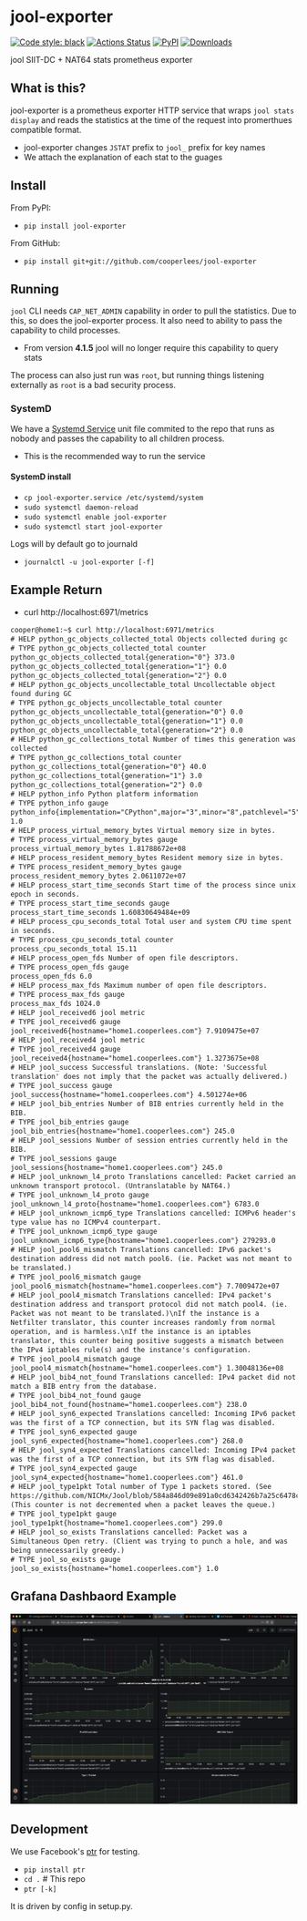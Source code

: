 # jool-exporter

[![Code style: black](https://img.shields.io/badge/code%20style-black-000000.svg)](https://github.com/psf/black)
[![Actions Status](https://github.com/cooperlees/jool-exporter/workflows/ci/badge.svg)](https://github.com/cooperlees/jool-exporter/actions)
[![PyPI](https://img.shields.io/pypi/v/jool-exporter)](https://pypi.org/project/jool-exporter/)
[![Downloads](https://pepy.tech/badge/jool-exporter/week)](https://pepy.tech/project/jool-exporter/week)

jool SIIT-DC + NAT64 stats prometheus exporter

## What is this?

jool-exporter is a prometheus exporter HTTP service that wraps `jool stats display`
and reads the statistics at the time of the request into promerthues compatible
format.

- jool-exporter changes `JSTAT` prefix to `jool_` prefix for key names
- We attach the explanation of each stat to the guages

## Install

From PyPI:

- `pip install jool-exporter`

From GitHub:

- `pip install git+git://github.com/cooperlees/jool-exporter`

## Running

`jool` CLI needs `CAP_NET_ADMIN` capability in order to pull the statistics. Due to this,
so does the jool-exporter process. It also need to ability to pass the capability to child
processes.

- From version **4.1.5** jool will no longer require this capability to query stats

The process can also just run was `root`, but running things listening externally as `root`
is a bad security process.

### SystemD

We have a [Systemd Service](jool-exporter.service) unit file commited to the repo that runs as nobody and passes the
capability to all children process.
- This is the recommended way to run the service

#### SystemD install

- `cp jool-exporter.service /etc/systemd/system`
- `sudo systemctl daemon-reload`
- `sudo systemctl enable jool-exporter`
- `sudo systemctl start jool-exporter`

Logs will by default go to journald

- `journalctl -u jool-exporter [-f]`

## Example Return

- curl http://localhost:6971/metrics

```prometheus
cooper@home1:~$ curl http://localhost:6971/metrics
# HELP python_gc_objects_collected_total Objects collected during gc
# TYPE python_gc_objects_collected_total counter
python_gc_objects_collected_total{generation="0"} 373.0
python_gc_objects_collected_total{generation="1"} 0.0
python_gc_objects_collected_total{generation="2"} 0.0
# HELP python_gc_objects_uncollectable_total Uncollectable object found during GC
# TYPE python_gc_objects_uncollectable_total counter
python_gc_objects_uncollectable_total{generation="0"} 0.0
python_gc_objects_uncollectable_total{generation="1"} 0.0
python_gc_objects_uncollectable_total{generation="2"} 0.0
# HELP python_gc_collections_total Number of times this generation was collected
# TYPE python_gc_collections_total counter
python_gc_collections_total{generation="0"} 40.0
python_gc_collections_total{generation="1"} 3.0
python_gc_collections_total{generation="2"} 0.0
# HELP python_info Python platform information
# TYPE python_info gauge
python_info{implementation="CPython",major="3",minor="8",patchlevel="5",version="3.8.5"} 1.0
# HELP process_virtual_memory_bytes Virtual memory size in bytes.
# TYPE process_virtual_memory_bytes gauge
process_virtual_memory_bytes 1.81788672e+08
# HELP process_resident_memory_bytes Resident memory size in bytes.
# TYPE process_resident_memory_bytes gauge
process_resident_memory_bytes 2.0611072e+07
# HELP process_start_time_seconds Start time of the process since unix epoch in seconds.
# TYPE process_start_time_seconds gauge
process_start_time_seconds 1.60830649484e+09
# HELP process_cpu_seconds_total Total user and system CPU time spent in seconds.
# TYPE process_cpu_seconds_total counter
process_cpu_seconds_total 15.11
# HELP process_open_fds Number of open file descriptors.
# TYPE process_open_fds gauge
process_open_fds 6.0
# HELP process_max_fds Maximum number of open file descriptors.
# TYPE process_max_fds gauge
process_max_fds 1024.0
# HELP jool_received6 jool metric
# TYPE jool_received6 gauge
jool_received6{hostname="home1.cooperlees.com"} 7.9109475e+07
# HELP jool_received4 jool metric
# TYPE jool_received4 gauge
jool_received4{hostname="home1.cooperlees.com"} 1.3273675e+08
# HELP jool_success Successful translations. (Note: 'Successful translation' does not imply that the packet was actually delivered.)
# TYPE jool_success gauge
jool_success{hostname="home1.cooperlees.com"} 4.501274e+06
# HELP jool_bib_entries Number of BIB entries currently held in the BIB.
# TYPE jool_bib_entries gauge
jool_bib_entries{hostname="home1.cooperlees.com"} 245.0
# HELP jool_sessions Number of session entries currently held in the BIB.
# TYPE jool_sessions gauge
jool_sessions{hostname="home1.cooperlees.com"} 245.0
# HELP jool_unknown_l4_proto Translations cancelled: Packet carried an unknown transport protocol. (Untranslatable by NAT64.)
# TYPE jool_unknown_l4_proto gauge
jool_unknown_l4_proto{hostname="home1.cooperlees.com"} 6783.0
# HELP jool_unknown_icmp6_type Translations cancelled: ICMPv6 header's type value has no ICMPv4 counterpart.
# TYPE jool_unknown_icmp6_type gauge
jool_unknown_icmp6_type{hostname="home1.cooperlees.com"} 279293.0
# HELP jool_pool6_mismatch Translations cancelled: IPv6 packet's destination address did not match pool6. (ie. Packet was not meant to be translated.)
# TYPE jool_pool6_mismatch gauge
jool_pool6_mismatch{hostname="home1.cooperlees.com"} 7.7009472e+07
# HELP jool_pool4_mismatch Translations cancelled: IPv4 packet's destination address and transport protocol did not match pool4. (ie. Packet was not meant to be translated.)\nIf the instance is a Netfilter translator, this counter increases randomly from normal operation, and is harmless.\nIf the instance is an iptables translator, this counter being positive suggests a mismatch between the IPv4 iptables rule(s) and the instance's configuration.
# TYPE jool_pool4_mismatch gauge
jool_pool4_mismatch{hostname="home1.cooperlees.com"} 1.30048136e+08
# HELP jool_bib4_not_found Translations cancelled: IPv4 packet did not match a BIB entry from the database.
# TYPE jool_bib4_not_found gauge
jool_bib4_not_found{hostname="home1.cooperlees.com"} 238.0
# HELP jool_syn6_expected Translations cancelled: Incoming IPv6 packet was the first of a TCP connection, but its SYN flag was disabled.
# TYPE jool_syn6_expected gauge
jool_syn6_expected{hostname="home1.cooperlees.com"} 268.0
# HELP jool_syn4_expected Translations cancelled: Incoming IPv4 packet was the first of a TCP connection, but its SYN flag was disabled.
# TYPE jool_syn4_expected gauge
jool_syn4_expected{hostname="home1.cooperlees.com"} 461.0
# HELP jool_type1pkt Total number of Type 1 packets stored. (See https://github.com/NICMx/Jool/blob/584a846d09e891a0cd6342426b7a25c6478c90d6/src/mod/nat64/bib/pkt_queue.h#L77) (This counter is not decremented when a packet leaves the queue.)
# TYPE jool_type1pkt gauge
jool_type1pkt{hostname="home1.cooperlees.com"} 299.0
# HELP jool_so_exists Translations cancelled: Packet was a Simultaneous Open retry. (Client was trying to punch a hole, and was being unnecessarily greedy.)
# TYPE jool_so_exists gauge
jool_so_exists{hostname="home1.cooperlees.com"} 1.0
```

## Grafana Dashbaord Example

![Grafana jool Dashboard Example](https://github.com/cooperlees/jool-exporter/blob/main/grafana_jool_example.png)

## Development

We use Facebook's [ptr](https://github.com/facebookincubator/ptr) for testing.

- `pip install ptr`
- `cd .`  # This repo
- `ptr [-k]`

It is driven by config in setup.py.
